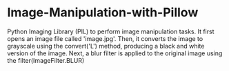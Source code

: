 # Image-Manipulation-with-Pillow
Python Imaging Library (PIL) to perform image manipulation tasks. It first opens an image file called 'image.jpg'. Then, it converts the image to grayscale using the convert('L') method, producing a black and white version of the image. Next, a blur filter is applied to the original image using the filter(ImageFilter.BLUR)
